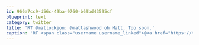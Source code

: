 ```yaml
---
id: 966a7cc9-d56c-49ba-9760-b69bd43595cf
blueprint: text
category: twitter
title: 'RT @matlockjon: @mattashwood oh Matt. Too soon.'
caption: 'RT <span class="username username_linked">@<a href="https://twitter.com/matlockjon" title="Jonathan Matlock">matlockjon</a></span>: <span class="username username_linked">@<a href="https://twitter.com/mattashwood" title="Matt Ashwood">mattashwood</a></span> oh Matt. Too soon.'
---
```

